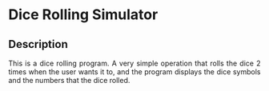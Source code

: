 <h1>Dice Rolling Simulator</h1>

<h2>Description</h2>

<p align = "justify">This is a dice rolling program. A very simple operation that rolls the dice 2 times when the user wants it to, and the program displays the dice symbols and the numbers that the dice rolled.</p>
